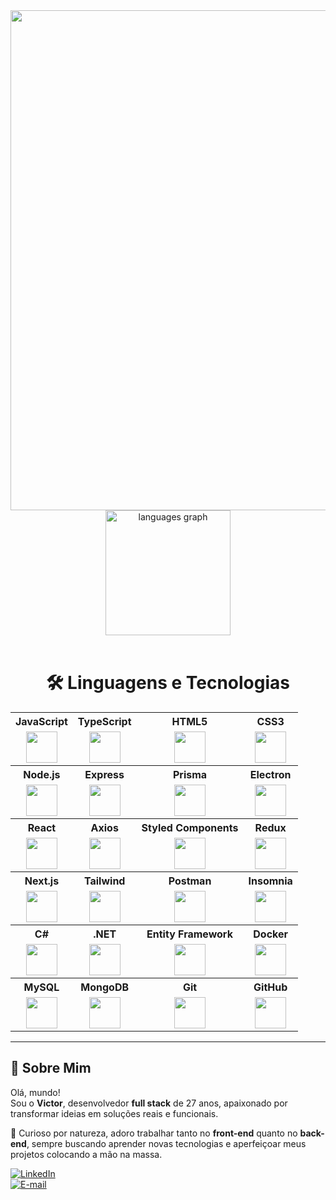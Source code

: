 <div align="center">
  <img src="https://t3.ftcdn.net/jpg/07/96/02/16/360_F_796021659_T0fEiTbS0k3iae6UdY8iBESVDBFoMqkH.jpg" height="800" width="800" />
</div>

<div align="center">
  <img src="https://github-readme-stats.vercel.app/api/top-langs?username=victorguimaraesdev&locale=en&hide_title=false&layout=compact&card_width=400&langs_count=5&theme=merko&hide_border=false&cache_seconds=1000" height="200" alt="languages graph" />
</div>

<br />

<div align="center">
  <h1>🛠️ Linguagens e Tecnologias</h1>
</div>

<div align="center">

<table>
 <tr>
    <th>JavaScript</th>
    <th>TypeScript</th>
    <th>HTML5</th>
    <th>CSS3</th>
</tr>
<tr>
    <td align="center"><img src="https://cdn.jsdelivr.net/gh/devicons/devicon/icons/javascript/javascript-original.svg" width="50" /></td>
    <td align="center"><img src="https://cdn.jsdelivr.net/gh/devicons/devicon/icons/typescript/typescript-original.svg" width="50" /></td>
    <td align="center"><img src="https://cdn.jsdelivr.net/gh/devicons/devicon/icons/html5/html5-original.svg" width="50" /></td>
    <td align="center"><img src="https://cdn.jsdelivr.net/gh/devicons/devicon/icons/css3/css3-original.svg" width="50" /></td>
</tr>

<tr>
    <th>Node.js</th>
    <th>Express</th>
    <th>Prisma</th>
    <th>Electron</th>
</tr>
<tr>
    <td align="center"><img src="https://cdn.jsdelivr.net/gh/devicons/devicon/icons/nodejs/nodejs-original.svg" width="50" /></td>
    <td align="center"><img src="https://cdn.jsdelivr.net/gh/devicons/devicon/icons/express/express-original.svg" width="50" /></td>
    <td align="center"><img src="https://cdn.jsdelivr.net/gh/devicons/devicon/icons/prisma/prisma-original.svg" width="50" /></td>
    <td align="center"><img src="https://cdn.jsdelivr.net/gh/devicons/devicon/icons/electron/electron-original.svg" width="50" /></td>
</tr>

<tr>
    <th>React</th>
    <th>Axios</th>
    <th>Styled Components</th>
    <th>Redux</th>
</tr>
<tr>
    <td align="center"><img src="https://cdn.jsdelivr.net/gh/devicons/devicon/icons/react/react-original.svg" width="50" /></td>
    <td align="center"><img src="https://icon.icepanel.io/Technology/svg/Azios.svg" width="50" /></td>
    <td align="center"><img src="https://avatars.githubusercontent.com/u/20658825?s=200&v=4" width="50" /></td>
    <td align="center"><img src="https://cdn.jsdelivr.net/gh/devicons/devicon/icons/redux/redux-original.svg" width="50" /></td>
</tr>

<tr>
    <th>Next.js</th>
    <th>Tailwind</th>
    <th>Postman</th>
    <th>Insomnia</th>
</tr>
<tr>
    <td align="center"><img src="https://cdn.jsdelivr.net/gh/devicons/devicon/icons/nextjs/nextjs-original.svg" width="50" /></td>
    <td align="center"><img src="https://bradlc.gallerycdn.vsassets.io/extensions/bradlc/vscode-tailwindcss/0.2.0/1558040563649/Microsoft.VisualStudio.Services.Icons.Default" width="50" /></td>
    <td align="center"><img src="https://www.vectorlogo.zone/logos/getpostman/getpostman-icon.svg" width="50" /></td>
    <td align="center"><img src="https://user-images.githubusercontent.com/2575745/67964810-4d9a2980-fbd7-11e9-8cf7-661ded187ee6.png" width="50" /></td>
</tr>

<tr>
    <th>C#</th>
    <th>.NET</th>
    <th>Entity Framework</th>
    <th>Docker</th>
</tr>
<tr>
    <td align="center"><img src="https://cdn.jsdelivr.net/gh/devicons/devicon/icons/csharp/csharp-original.svg" width="50" /></td>
    <td align="center"><img src="https://upload.wikimedia.org/wikipedia/commons/7/7d/Microsoft_.NET_logo.svg" width="50" /></td>
    <td align="center"><img src="https://miro.medium.com/v2/resize:fit:591/1*4HIU0YdDkj0dmGySVC5D_g.png" width="50" /></td>
    <td align="center"><img src="https://cdn.jsdelivr.net/gh/devicons/devicon/icons/docker/docker-original.svg" width="50" /></td>
</tr>

<tr>
    <th>MySQL</th>
    <th>MongoDB</th>
    <th>Git</th>
    <th>GitHub</th>
</tr>
<tr>
    <td align="center"><img src="https://cdn.jsdelivr.net/gh/devicons/devicon/icons/mysql/mysql-original.svg" width="50" /></td>
    <td align="center"><img src="https://cdn.jsdelivr.net/gh/devicons/devicon/icons/mongodb/mongodb-original.svg" width="50" /></td>
    <td align="center"><img src="https://cdn.jsdelivr.net/gh/devicons/devicon/icons/git/git-original.svg" width="50" /></td>
    <td align="center"><img src="https://cdn.jsdelivr.net/gh/devicons/devicon/icons/github/github-original.svg" width="50" /></td>
</tr>

</table>

</div>

---

## 👋 Sobre Mim

Olá, mundo!  
Sou o **Victor**, desenvolvedor **full stack** de 27 anos, apaixonado por transformar ideias em soluções reais e funcionais.

🧠 Curioso por natureza, adoro trabalhar tanto no **front-end** quanto no **back-end**, sempre buscando aprender novas tecnologias e aperfeiçoar meus projetos colocando a mão na massa.

[![LinkedIn](https://img.shields.io/badge/LinkedIn-blue?logo=linkedin)](https://www.linkedin.com/in/victor-guimaraes-05b608275/)  
[![E-mail](https://img.shields.io/badge/E--mail-red?logo=gmail)](mailto:victorguimaraesmax@gmail.com)
